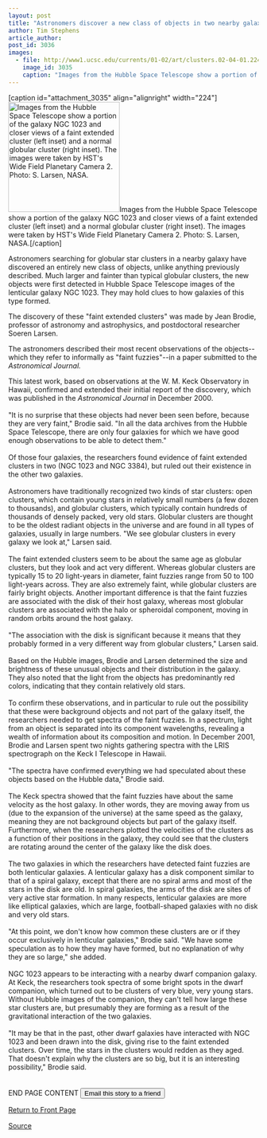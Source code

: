 ```yaml
---
layout: post
title: "Astronomers discover a new class of objects in two nearby galaxies"
author: Tim Stephens
article_author: 
post_id: 3036
images:
  - file: http://www1.ucsc.edu/currents/01-02/art/clusters.02-04-01.224.jpg
    image_id: 3035
    caption: "Images from the Hubble Space Telescope show a portion of the galaxy NGC 1023 and closer views of a faint extended cluster (left inset) and a normal globular cluster (right inset). The images were taken by HST's Wide Field Planetary Camera 2. Photo: S. Larsen, NASA."
---
```


[caption id="attachment_3035" align="alignright" width="224"]<a href="http://dev-ucsc-news.pantheonsite.io/wp-content/uploads/2002/04/clusters.02-04-01.224.jpg"><img class="size-full wp-image-3035" src="http://dev-ucsc-news.pantheonsite.io/wp-content/uploads/2002/04/clusters.02-04-01.224.jpg" alt="Images from the Hubble Space Telescope show a portion of the galaxy NGC 1023 and closer views of a faint extended cluster (left inset) and a normal globular cluster (right inset). The images were taken by HST's Wide Field Planetary Camera 2. Photo: S. Larsen, NASA." width="224" height="221" /></a>Images from the Hubble Space Telescope show a portion of the galaxy NGC 1023 and closer views of a faint extended cluster (left inset) and a normal globular cluster (right inset). The images were taken by HST's Wide Field Planetary Camera 2. Photo: S. Larsen, NASA.[/caption]
<p>
  Astronomers searching for globular star clusters in a nearby galaxy have discovered an entirely new class of objects, unlike anything previously described. Much larger and fainter than typical globular clusters, the new objects were first detected in Hubble Space Telescope images of the lenticular galaxy NGC 1023. They may hold clues to how galaxies of this type formed.
</p>The discovery of these "faint extended clusters" was made by Jean Brodie, professor of astronomy and astrophysics, and postdoctoral researcher Soeren Larsen.
<p>
  The astronomers described their most recent observations of the objects--which they refer to informally as "faint fuzzies"--in a paper submitted to the <i>Astronomical Journal.</i>
</p>
<p>
  This latest work, based on observations at the W. M. Keck Observatory in Hawaii, confirmed and extended their initial report of the discovery, which was published in the <i>Astronomical Journal</i> in December 2000.<br>
  <br>
  "It is no surprise that these objects had never been seen before, because they are very faint," Brodie said. "In all the data archives from the Hubble Space Telescope, there are only four galaxies for which we have good enough observations to be able to detect them."<br>
  <br>
  Of those four galaxies, the researchers found evidence of faint extended clusters in two (NGC 1023 and NGC 3384), but ruled out their existence in the other two galaxies.<br>
  <br>
  Astronomers have traditionally recognized two kinds of star clusters: open clusters, which contain young stars in relatively small numbers (a few dozen to thousands), and globular clusters, which typically contain hundreds of thousands of densely packed, very old stars. Globular clusters are thought to be the oldest radiant objects in the universe and are found in all types of galaxies, usually in large numbers. "We see globular clusters in every galaxy we look at," Larsen said.<br>
  <br>
  The faint extended clusters seem to be about the same age as globular clusters, but they look and act very different. Whereas globular clusters are typically 15 to 20 light-years in diameter, faint fuzzies range from 50 to 100 light-years across. They are also extremely faint, while globular clusters are fairly bright objects. Another important difference is that the faint fuzzies are associated with the disk of their host galaxy, whereas most globular clusters are associated with the halo or spheroidal component, moving in random orbits around the host galaxy.<br>
  <br>
  "The association with the disk is significant because it means that they probably formed in a very different way from globular clusters," Larsen said.<br>
  <br>
  Based on the Hubble images, Brodie and Larsen determined the size and brightness of these unusual objects and their distribution in the galaxy. They also noted that the light from the objects has predominantly red colors, indicating that they contain relatively old stars.<br>
  <br>
  To confirm these observations, and in particular to rule out the possibility that these were background objects and not part of the galaxy itself, the researchers needed to get spectra of the faint fuzzies. In a spectrum, light from an object is separated into its component wavelengths, revealing a wealth of information about its composition and motion. In December 2001, Brodie and Larsen spent two nights gathering spectra with the LRIS spectrograph on the Keck I Telescope in Hawaii.<br>
  <br>
  "The spectra have confirmed everything we had speculated about these objects based on the Hubble data," Brodie said.<br>
  <br>
  The Keck spectra showed that the faint fuzzies have about the same velocity as the host galaxy. In other words, they are moving away from us (due to the expansion of the universe) at the same speed as the galaxy, meaning they are not background objects but part of the galaxy itself. Furthermore, when the researchers plotted the velocities of the clusters as a function of their positions in the galaxy, they could see that the clusters are rotating around the center of the galaxy like the disk does.<br>
  <br>
  The two galaxies in which the researchers have detected faint fuzzies are both lenticular galaxies. A lenticular galaxy has a disk component similar to that of a spiral galaxy, except that there are no spiral arms and most of the stars in the disk are old. In spiral galaxies, the arms of the disk are sites of very active star formation. In many respects, lenticular galaxies are more like elliptical galaxies, which are large, football-shaped galaxies with no disk and very old stars.<br>
  <br>
  "At this point, we don't know how common these clusters are or if they occur exclusively in lenticular galaxies," Brodie said. "We have some speculation as to how they may have formed, but no explanation of why they are so large," she added.<br>
  <br>
  NGC 1023 appears to be interacting with a nearby dwarf companion galaxy. At Keck, the researchers took spectra of some bright spots in the dwarf companion, which turned out to be clusters of very blue, very young stars. Without Hubble images of the companion, they can't tell how large these star clusters are, but presumably they are forming as a result of the gravitational interaction of the two galaxies.<br>
  <br>
  "It may be that in the past, other dwarf galaxies have interacted with NGC 1023 and been drawn into the disk, giving rise to the faint extended clusters. Over time, the stars in the clusters would redden as they aged. That doesn't explain why the clusters are so big, but it is an interesting possibility," Brodie said.<br>
  <br>
  <br>
  END PAGE CONTENT <input name="t1" size="-1" type="hidden"> <input type="submit" value="Email this story to a friend">
</p>
<p>
  <a href="../../index.html">Return to Front Page</a> <img align="bottom" alt=" " border="0" height="1" src="../../images/trans.gif" width="385">
</p>
<p><a href="http://www1.ucsc.edu/currents/01-02/04-01/clusters.html" title="Permalink to clusters">Source</a></p>
